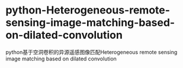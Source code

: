 # python-Heterogeneous-remote-sensing-image-matching-based-on-dilated-convolution
python基于空洞卷积的异源遥感图像匹配Heterogeneous remote sensing image matching based on dilated convolution

